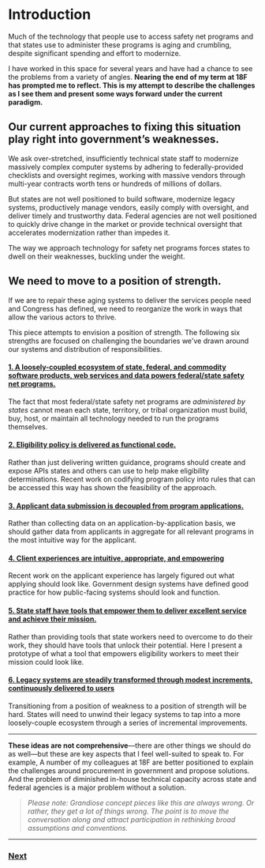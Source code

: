 # Introduction

Much of the technology that people use to access safety net programs and that states use to administer these programs is aging and crumbling, despite significant spending and effort to modernize.

I have worked in this space for several years and have had a chance to see the problems from a variety of angles. **Nearing the end of my term at 18F has prompted me to reflect. This is my attempt to describe the challenges as I see them and present some ways forward under the current paradigm.**

## Our current approaches to fixing this situation play right into government’s weaknesses.

We ask over-stretched, insufficiently technical state staff to modernize massively complex computer systems by adhering to federally-provided checklists and oversight regimes, working with massive vendors through multi-year contracts worth tens or hundreds of millions of dollars.

But states are not well positioned to build software, modernize legacy systems, productively manage vendors, easily comply with oversight, and deliver timely and trustworthy data. Federal agencies are not well positioned to quickly drive change in the market or provide technical oversight that accelerates modernization rather than impedes it.

The way we approach technology for safety net programs forces states to dwell on their weaknesses, buckling under the weight.

## We need to move to a position of strength.
If we are to repair these aging systems to deliver the services people need and Congress has defined, we need to reorganize the work in ways that allow the various actors to thrive.

This piece attempts to envision a position of strength. The following six strengths are focused on challenging the boundaries we've drawn around our systems and distribution of responsibilities.

#### [1. A loosely-coupled ecosystem of state, federal, and commodity software products, web services and data powers federal/state safety net programs.](ecosystem.md)
The fact that most federal/state safety net programs are _administered by states_ cannot mean each state, territory, or tribal organization must build, buy, host, or maintain all technology needed to run the programs themselves.  

#### [2. Eligibility policy is delivered as functional code.](eligibility-policy.md)
Rather than just delivering written guidance, programs should create and expose APIs states and others can use to help make eligibility determinations. Recent work on codifying program policy into rules that can be accessed this way has shown the feasibility of the approach.

#### [3. Applicant data submission is decoupled from program applications.](data.md)
Rather than collecting data on an application-by-application basis, we should gather data from applicants in aggregate for all relevant programs in the most intuitive way for the applicant.

#### [4. Client experiences are intuitive, appropriate, and empowering](client-experiences.md)
Recent work on the applicant experience has largely figured out what applying should look like.
Government design systems have defined good practice for how public-facing systems should look and function.

#### [5. State staff have tools that empower them to deliver excellent service and achieve their mission.](state-staff.md)
Rather than providing tools that state workers need to overcome to do their work, they should have tools that unlock their potential. Here I present a prototype of what a tool that empowers eligibility workers to meet their mission could look like.

#### [6. Legacy systems are steadily transformed through modest increments, continuously delivered to users](incremental.md)
Transitioning from a position of weakness to a position of strength will be hard. States will need to unwind their legacy systems to tap into a more loosely-couple ecosystem through a series of incremental improvements.

---

**These ideas are not comprehensive**—there are other things we should do as well—but these are key aspects that I feel well-suited to speak to. For example, A number of my colleagues at 18F are better positioned to explain the challenges around procurement in government and propose solutions. And the problem of diminished in-house technical capacity across state and federal agencies is a major problem without a solution.

> _Please note: Grandiose concept pieces like this are always wrong. Or rather, they get a lot of things wrong. The point is to move the conversation along and attract participation in rethinking broad assumptions and conventions._


---

### [Next](ecosystem.md)
